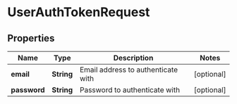 
# UserAuthTokenRequest

## Properties
Name | Type | Description | Notes
------------ | ------------- | ------------- | -------------
**email** | **String** | Email address to authenticate with |  [optional]
**password** | **String** | Password to authenticate with |  [optional]



